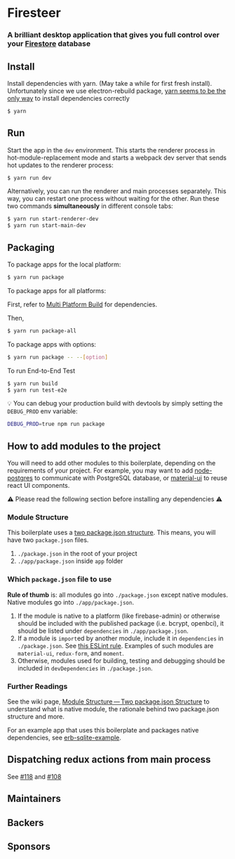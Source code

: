 # Firesteer

### A brilliant desktop application that gives you full control over your [Firestore](https://firebase.google.com/docs/firestore/) database


## Install

Install dependencies with yarn. (May take a while for first fresh install). Unfortunately since we use electron-rebuild package,
[yarn seems to be the only way](https://github.com/electron-userland/electron-builder#installation) to install dependencies correctly

```bash
$ yarn
```

## Run

Start the app in the `dev` environment. This starts the renderer process in hot-module-replacement mode and starts a webpack dev server that sends hot updates to the renderer process:

```bash
$ yarn run dev
```

Alternatively, you can run the renderer and main processes separately. This way, you can restart one process without waiting for the other. Run these two commands **simultaneously** in different console tabs:

```bash
$ yarn run start-renderer-dev
$ yarn run start-main-dev
```

## Packaging

To package apps for the local platform:

```bash
$ yarn run package
```

To package apps for all platforms:

First, refer to [Multi Platform Build](https://www.electron.build/multi-platform-build) for dependencies.

Then,
```bash
$ yarn run package-all
```

To package apps with options:

```bash
$ yarn run package -- --[option]
```

To run End-to-End Test

```bash
$ yarn run build
$ yarn run test-e2e
```

:bulb: You can debug your production build with devtools by simply setting the `DEBUG_PROD` env variable:
```bash
DEBUG_PROD=true npm run package
```

## How to add modules to the project

You will need to add other modules to this boilerplate, depending on the requirements of your project. For example, you may want to add [node-postgres](https://github.com/brianc/node-postgres) to communicate with PostgreSQL database, or 
[material-ui](https://material-ui-next.com/) to reuse react UI components.

⚠️ Please read the following section before installing any dependencies ⚠️

### Module Structure

This boilerplate uses a [two package.json structure](https://github.com/electron-userland/electron-builder/wiki/Two-package.json-Structure). This means, you will have two `package.json` files.

1. `./package.json` in the root of your project
1. `./app/package.json` inside `app` folder

### Which `package.json` file to use

**Rule of thumb** is: all modules go into `./package.json` except native modules. Native modules go into `./app/package.json`.

1. If the module is native to a platform (like firebase-admin) or otherwise should be included with the published package (i.e. bcrypt, openbci), it should be listed under `dependencies` in `./app/package.json`.
2. If a module is `import`ed by another module, include it in `dependencies` in `./package.json`.   See [this ESLint rule](https://github.com/benmosher/eslint-plugin-import/blob/master/docs/rules/no-extraneous-dependencies.md). Examples of such modules are `material-ui`, `redux-form`, and `moment`.
3. Otherwise, modules used for building, testing and debugging should be included in `devDependencies` in `./package.json`.

### Further Readings

See the wiki page, [Module Structure — Two package.json Structure](https://github.com/chentsulin/electron-react-boilerplate/wiki/Module-Structure----Two-package.json-Structure) to understand what is native module, the rationale behind two package.json structure and more.

For an example app that uses this boilerplate and packages native dependencies, see [erb-sqlite-example](https://github.com/amilajack/erb-sqlite-example).

## Dispatching redux actions from main process

See [#118](https://github.com/chentsulin/electron-react-boilerplate/issues/118) and [#108](https://github.com/chentsulin/electron-react-boilerplate/issues/108)

## Maintainers

## Backers

## Sponsors
